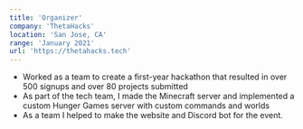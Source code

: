 ```yaml
---
title: 'Organizer'
company: 'ThetaHacks'
location: 'San Jose, CA'
range: 'January 2021'
url: 'https://thetahacks.tech'
---
```


- Worked as a team to create a first-year hackathon that resulted in over 500 signups and over 80 projects submitted
- As part of the tech team, I made the Minecraft server and implemented a custom Hunger Games server with custom commands and worlds
-  As a team I helped to make the website and Discord bot for the event.
